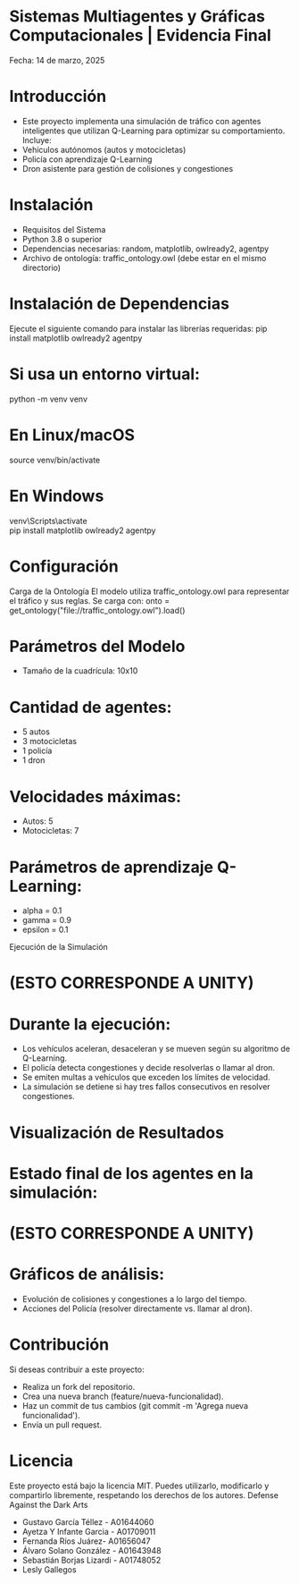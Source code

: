  # Sistemas Multiagentes y Gráficas Computacionales | Evidencia Final
 Fecha: 14 de marzo, 2025 

# Introducción
- Este proyecto implementa una simulación de tráfico con agentes inteligentes que utilizan Q-Learning para optimizar su comportamiento. Incluye:
- Vehículos autónomos (autos y motocicletas)
- Policía con aprendizaje Q-Learning
- Dron asistente para gestión de colisiones y congestiones

# Instalación
- Requisitos del Sistema
- Python 3.8 o superior
- Dependencias necesarias: random, matplotlib, owlready2, agentpy
- Archivo de ontología: traffic_ontology.owl (debe estar en el mismo directorio)

# Instalación de Dependencias
Ejecute el siguiente comando para instalar las librerías requeridas:
pip install matplotlib owlready2 agentpy

# Si usa un entorno virtual:
python -m venv venv
# En Linux/macOS
source venv/bin/activate  
# En Windows
venv\Scripts\activate   
pip install matplotlib owlready2 agentpy

# Configuración
Carga de la Ontología
El modelo utiliza traffic_ontology.owl para representar el tráfico y sus reglas. Se carga con:
onto = get_ontology("file://traffic_ontology.owl").load()

# Parámetros del Modelo

- Tamaño de la cuadrícula: 10x10
# Cantidad de agentes:
- 5 autos
- 3 motocicletas
- 1 policía
- 1 dron
# Velocidades máximas:
- Autos: 5
- Motocicletas: 7
# Parámetros de aprendizaje Q-Learning:
- alpha = 0.1
- gamma = 0.9
- epsilon = 0.1

Ejecución de la Simulación
# (ESTO CORRESPONDE A UNITY)

# Durante la ejecución:
- Los vehículos aceleran, desaceleran y se mueven según su algoritmo de Q-Learning.
- El policía detecta congestiones y decide resolverlas o llamar al dron.
- Se emiten multas a vehículos que exceden los límites de velocidad.
- La simulación se detiene si hay tres fallos consecutivos en resolver congestiones.

# Visualización de Resultados
# Estado final de los agentes en la simulación:
# (ESTO CORRESPONDE A UNITY)

# Gráficos de análisis:
- Evolución de colisiones y congestiones a lo largo del tiempo.
- Acciones del Policía (resolver directamente vs. llamar al dron).

# Contribución
Si deseas contribuir a este proyecto:
- Realiza un fork del repositorio.
- Crea una nueva branch (feature/nueva-funcionalidad).
- Haz un commit de tus cambios (git commit -m 'Agrega nueva funcionalidad').
- Envía un pull request.

# Licencia
Este proyecto está bajo la licencia MIT. Puedes utilizarlo, modificarlo y compartirlo libremente, respetando los derechos de los autores.
Defense Against the Dark Arts 
- Gustavo García Téllez - A01644060
- Ayetza Y Infante Garcia - A01709011
- Fernanda Ríos Juárez- A01656047
- Álvaro Solano González - A01643948
- Sebastián Borjas Lizardi - A01748052
- Lesly Gallegos 






